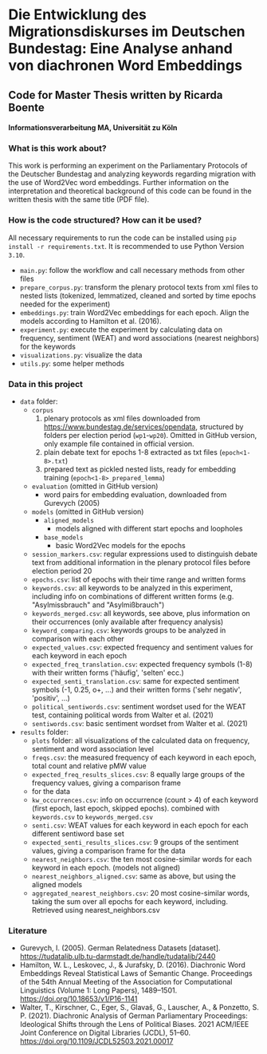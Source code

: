 # Die Entwicklung des Migrationsdiskurses im Deutschen Bundestag: Eine Analyse anhand von diachronen Word Embeddings
## Code for Master Thesis written by Ricarda Boente
#### Informationsverarbeitung MA, Universität zu Köln

### What is this work about?
This work is performing an experiment on the Parliamentary Protocols of the Deutscher Bundestag and analyzing keywords 
regarding migration with the use of Word2Vec word embeddings.
Further information on the interpretation and theoretical background of this code can be found in the written thesis 
with the same title (PDF file).

### How is the code structured? How can it be used?
All necessary requirements to run the code can be installed using ```pip install -r requirements.txt```. 
It is recommended to use Python Version ```3.10```.

- ```main.py```: follow the workflow and call necessary methods from other files
- ```prepare_corpus.py```: transform the plenary protocol texts from xml files to nested lists (tokenized, lemmatized, 
cleaned and sorted by time epochs needed for the experiment)
- ```embeddings.py```: train Word2Vec embeddings for each epoch. Align the models according to Hamilton et al. (2016).
- ```experiment.py```: execute the experiment by calculating data on frequency, sentiment (WEAT) and word associations 
(nearest neighbors) for the keywords
- ```visualizations.py```: visualize the data
- ```utils.py```: some helper methods
### Data in this project
- ```data``` folder:
  - ```corpus```
    1. plenary protocols as xml files downloaded from https://www.bundestag.de/services/opendata, structured by folders per 
    election period (```wp1```-```wp20```). Omitted in GitHub version, only example file contained in official version.
    2. plain debate text for epochs 1-8 extracted as txt files (```epoch<1-8>.txt```)
    3. prepared text as pickled nested lists, ready for embedding training (```epoch<1-8>_prepared_lemma```)
  - ```evaluation``` (omitted in GitHub version)
    - word pairs for embedding evaluation, downloaded from Gurevych (2005)
  - ```models``` (omitted in GitHub version)
    - ```aligned_models```
      - models aligned with different start epochs and loopholes
    - ```base_models```
      - basic Word2Vec models for the epochs
  - ```session_markers.csv```: regular expressions used to distinguish debate text from additional information in the 
  plenary protocol files before election period 20
  - ```epochs.csv```: list of epochs with their time range and written forms
  - ```keywords.csv```: all keywords to be analyzed in this experiment, including info on combinations of 
  different written forms (e.g. "Asylmissbrauch" and "Asylmißbrauch")
  - ```keywords_merged.csv```: all keywords, see above, plus information on their occurrences (only available 
  after frequency analysis)
  - ```keyword_comparing.csv```: keywords groups to be analyzed in comparison with each other
  - ```expected_values.csv```: expected frequency and sentiment values for each keyword in each epoch
  - ```expected_freq_translation.csv```: expected frequency symbols (1-8) with their written forms 
  ('häufig', 'selten' ecc.)
  - ```expected_senti_translation.csv```: same for expected sentiment symbols (-1, 0.25, o+, ...) and their written 
  forms ('sehr negativ', 'positiv', ...)
  - ```political_sentiwords.csv```: sentiment wordset used for the WEAT test, containing political words 
  from Walter et al. (2021)
  - ```sentiwords.csv```: basic sentiment wordset from Walter et al. (2021)
- ```results``` folder:
  - ```plots``` folder: all visualizations of the calculated data on frequency, sentiment and word association level 
  - ```freqs.csv```: the measured frequency of each keyword in each epoch, total count and relative pMW value
  - ```expected_freq_results_slices.csv```: 8 equally large groups of the frequency values, giving a comparison frame 
  - for the data
  - ```kw_occurrences.csv```: info on occurrence (count > 4) of each keyword (first epoch, last epoch, skipped epochs).
  combined with ```keywords.csv``` to ```keywords_merged.csv``` 
  - ```senti.csv```: WEAT values for each keyword in each epoch for each different sentiword base set
  - ```expected_senti_results_slices.csv```: 9 groups of the sentiment values, giving a comparison frame for 
  the data  
  - ```nearest_neighbors.csv```: the ten most cosine-similar words for each keyword in each epoch. (models not aligned)
  - ```nearest_neighbors_aligned.csv```: same as above, but using the aligned models
  - ```aggregated_nearest_neighbors.csv```: 20 most cosine-similar words, taking the sum over all epochs for 
  each keyword, including. Retrieved using nearest_neighbors.csv

### Literature
- Gurevych, I. (2005). German Relatedness Datasets [dataset]. 
https://tudatalib.ulb.tu-darmstadt.de/handle/tudatalib/2440
- Hamilton, W. L., Leskovec, J., & Jurafsky, D. (2016). Diachronic Word Embeddings Reveal Statistical Laws of Semantic 
Change. Proceedings of the 54th Annual Meeting of the Association for Computational Linguistics (Volume 1: Long Papers),
1489–1501. https://doi.org/10.18653/v1/P16-1141
- Walter, T., Kirschner, C., Eger, S., Glavaš, G., Lauscher, A., & Ponzetto, S. P. (2021). Diachronic Analysis of German
Parliamentary Proceedings: Ideological Shifts through the Lens of Political Biases. 2021 ACM/IEEE Joint Conference on 
Digital Libraries (JCDL), 51–60. https://doi.org/10.1109/JCDL52503.2021.00017


